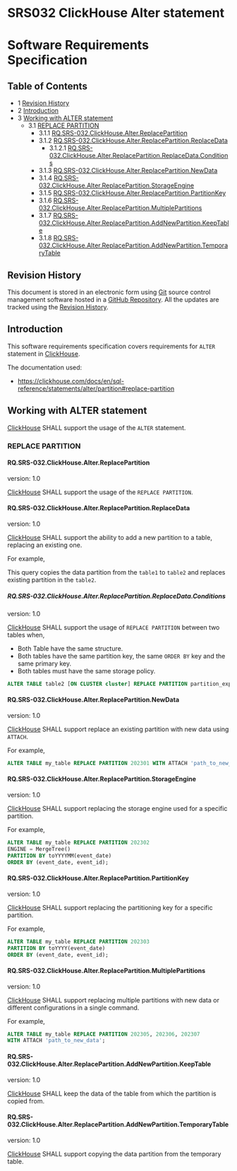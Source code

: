# SRS032 ClickHouse Alter statement
# Software Requirements Specification

## Table of Contents

* 1 [Revision History](#revision-history)
* 2 [Introduction](#introduction)
* 3 [Working with ALTER statement](#working-with-alter-statement)
  * 3.1 [REPLACE PARTITION](#replace-partition)
    * 3.1.1 [RQ.SRS-032.ClickHouse.Alter.ReplacePartition](#rqsrs-032clickhousealterreplacepartition)
    * 3.1.2 [RQ.SRS-032.ClickHouse.Alter.ReplacePartition.ReplaceData](#rqsrs-032clickhousealterreplacepartitionreplacedata)
      * 3.1.2.1 [RQ.SRS-032.ClickHouse.Alter.ReplacePartition.ReplaceData.Conditions](#rqsrs-032clickhousealterreplacepartitionreplacedataconditions)
    * 3.1.3 [RQ.SRS-032.ClickHouse.Alter.ReplacePartition.NewData](#rqsrs-032clickhousealterreplacepartitionnewdata)
    * 3.1.4 [RQ.SRS-032.ClickHouse.Alter.ReplacePartition.StorageEngine](#rqsrs-032clickhousealterreplacepartitionstorageengine)
    * 3.1.5 [RQ.SRS-032.ClickHouse.Alter.ReplacePartition.PartitionKey](#rqsrs-032clickhousealterreplacepartitionpartitionkey)
    * 3.1.6 [RQ.SRS-032.ClickHouse.Alter.ReplacePartition.MultiplePartitions](#rqsrs-032clickhousealterreplacepartitionmultiplepartitions)
    * 3.1.7 [RQ.SRS-032.ClickHouse.Alter.ReplacePartition.AddNewPartition.KeepTable](#rqsrs-032clickhousealterreplacepartitionaddnewpartitionkeeptable)
    * 3.1.8 [RQ.SRS-032.ClickHouse.Alter.ReplacePartition.AddNewPartition.TemporaryTable](#rqsrs-032clickhousealterreplacepartitionaddnewpartitiontemporarytable)


## Revision History

This document is stored in an electronic form using [Git] source control management software
hosted in a [GitHub Repository].
All the updates are tracked using the [Revision History].

## Introduction

This software requirements specification covers requirements for `ALTER` statement in [ClickHouse].

The documentation used:
- https://clickhouse.com/docs/en/sql-reference/statements/alter/partition#replace-partition

## Working with ALTER statement

[ClickHouse] SHALL support the usage of the `ALTER` statement.

### REPLACE PARTITION

#### RQ.SRS-032.ClickHouse.Alter.ReplacePartition
version: 1.0

[ClickHouse] SHALL support the usage of the `REPLACE PARTITION`.

#### RQ.SRS-032.ClickHouse.Alter.ReplacePartition.ReplaceData
version: 1.0

[ClickHouse] SHALL support the ability to add a new partition to a table, replacing an existing one.

For example,

This query copies the data partition from the `table1` to `table2` and replaces existing partition in the `table2`.

##### RQ.SRS-032.ClickHouse.Alter.ReplacePartition.ReplaceData.Conditions
version: 1.0

[ClickHouse] SHALL support the usage of `REPLACE PARTITION` between two tables when,

* Both Table have the same structure.
* Both tables have the same partition key, the same `ORDER BY` key and the same primary key.
* Both tables must have the same storage policy.

```sql
ALTER TABLE table2 [ON CLUSTER cluster] REPLACE PARTITION partition_expr FROM table1
```

#### RQ.SRS-032.ClickHouse.Alter.ReplacePartition.NewData
version: 1.0

[ClickHouse] SHALL support replace an existing partition with new data using `ATTACH`.

For example,
```sql
ALTER TABLE my_table REPLACE PARTITION 202301 WITH ATTACH 'path_to_new_data';
```

#### RQ.SRS-032.ClickHouse.Alter.ReplacePartition.StorageEngine
version: 1.0

[ClickHouse] SHALL support replacing the storage engine used for a specific partition.

For example,
```sql
ALTER TABLE my_table REPLACE PARTITION 202302
ENGINE = MergeTree()
PARTITION BY toYYYYMM(event_date)
ORDER BY (event_date, event_id);
```

#### RQ.SRS-032.ClickHouse.Alter.ReplacePartition.PartitionKey
version: 1.0

[ClickHouse] SHALL support replacing the partitioning key for a specific partition.

For example,
```sql
ALTER TABLE my_table REPLACE PARTITION 202303
PARTITION BY toYYYY(event_date)
ORDER BY (event_date, event_id);
```

#### RQ.SRS-032.ClickHouse.Alter.ReplacePartition.MultiplePartitions
version: 1.0

[ClickHouse] SHALL support replacing multiple partitions with new data or different configurations in a single command.

For example,
```sql
ALTER TABLE my_table REPLACE PARTITION 202305, 202306, 202307
WITH ATTACH 'path_to_new_data';
```

#### RQ.SRS-032.ClickHouse.Alter.ReplacePartition.AddNewPartition.KeepTable
version: 1.0

[ClickHouse] SHALL keep the data of the table from which the partition is copied from.

#### RQ.SRS-032.ClickHouse.Alter.ReplacePartition.AddNewPartition.TemporaryTable
version: 1.0

[ClickHouse] SHALL support copying the data partition from the temporary table.



[ClickHouse]: https://clickhouse.com
[GitHub Repository]: https://github.com/Altinity/clickhouse-regression/blob/main/alter/requirements/requirements.md
[Revision History]: https://github.com/Altinity/clickhouse-regression/commits/main/alter/requirements/requirements.md
[Git]: https://git-scm.com/
[GitHub]: https://github.com
